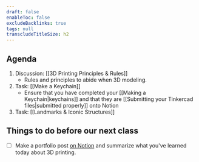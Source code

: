 ```yaml
---
draft: false
enableToc: false
excludeBacklinks: true
tags: null
transcludeTitleSize: h2
---
```


## Agenda
1. Discussion: [[3D Printing Principles & Rules]]
	- Rules and principles to abide when 3D modeling.
2. Task: [[Make a Keychain]]
	- Ensure that you have completed your [[Making a Keychain|keychains]] and that they are [[Submitting your Tinkercad files|submitted properly]] onto Notion
2. Task: [[Landmarks & Iconic Structures]]

## Things to do before our next class

- [ ] Make a portfolio post [on Notion](https://notion.so) and summarize what you've learned today about 3D printing.